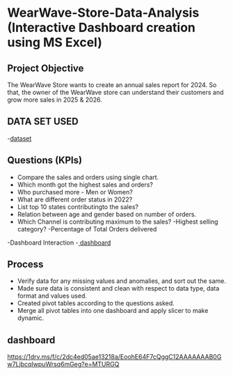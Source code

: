 # WearWave-Store-Data-Analysis (Interactive Dashboard creation using MS Excel)
## Project Objective
The WearWave Store wants to create an annual sales report for 2024. So that, the owner of the WearWave store can understand their customers and grow more sales in 2025 & 2026.

## DATA SET USED
-<a href ="https://github.com/HARSHMEET22/DATA-ANALYSIS-DASHBOARD/commit/aa42de5e53b99ed43939aa6fa55f814189a9ec69">dataset</a>

## Questions (KPIs)

- Compare the sales and orders using single chart.
- Which month got the highest sales and orders?
- Who purchased more - Men or Women?
- What are different order status in 2022?
- List top 10 states contributingto the sales?
- Relation between age and gender based on number of orders.
- Which Channel is contributing maximum to the sales?
-Highest selling category?
-Percentage of Total Orders delivered

-Dashboard Interaction -<a href = " https://github.com/HARSHMEET22/DATA-ANALYSIS-DASHBOARD/commit/85772508eb06db0196f6576f04d2ddc45d76aa3a"> dashboard</a>

## Process
- Verify data for any missing values and anomalies, and sort out the same.
- Made sure data is consistent and clean with respect to data type, data format and values used.
- Created pivot tables according to the questions asked.
- Merge all pivot tables into one dashboard and apply slicer to make dynamic.

## dashboard
https://1drv.ms/f/c/2dc4ed05ae13218a/EoohE64F7cQggC12AAAAAAAB0Gw7LjbcqIwpuWrsq6mGeg?e=MTURGQ
